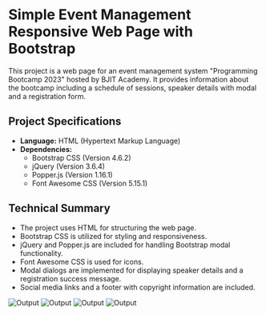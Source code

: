 # Simple Event Management Responsive Web Page with Bootstrap

This project is a web page for an event management system "Programming Bootcamp 2023" hosted by BJIT Academy. 
It provides information about the bootcamp including a schedule of sessions, speaker details with modal and a registration form.

## Project Specifications

- **Language:** HTML (Hypertext Markup Language)
- **Dependencies:**
  - Bootstrap CSS (Version 4.6.2)
  - jQuery (Version 3.6.4)
  - Popper.js (Version 1.16.1)
  - Font Awesome CSS (Version 5.15.1)

## Technical Summary

- The project uses HTML for structuring the web page.
- Bootstrap CSS is utilized for styling and responsiveness.
- jQuery and Popper.js are included for handling Bootstrap modal functionality.
- Font Awesome CSS is used for icons.
- Modal dialogs are implemented for displaying speaker details and a registration success message.
- Social media links and a footer with copyright information are included.


![Output](https://github.com/munira-bjit/bootstrapping/blob/main/BootstrapAssignment/Outputs/output1.PNG)
![Output](https://github.com/munira-bjit/bootstrapping/blob/main/BootstrapAssignment/Outputs/output2.PNG)
![Output](https://github.com/munira-bjit/bootstrapping/blob/main/BootstrapAssignment/Outputs/output4.PNG)
![Output](https://github.com/munira-bjit/bootstrapping/blob/main/BootstrapAssignment/Outputs/output3.PNG)



